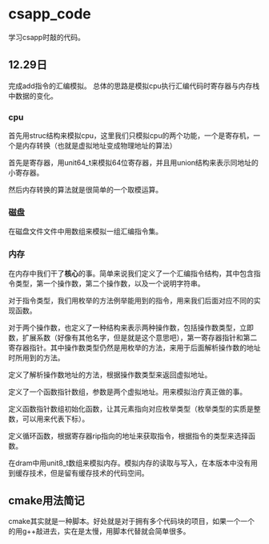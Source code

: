 # csapp_code
学习csapp时敲的代码。

## 12.29日
完成add指令的汇编模拟。
总体的思路是模拟cpu执行汇编代码时寄存器与内存栈中数据的变化。

### cpu
首先用struc结构来模拟cpu，这里我们只模拟cpu的两个功能，一个是寄存机，一个是内存转换（也就是虚拟地址变成物理地址的算法）

首先是寄存器，用unit64_t来模拟64位寄存器，并且用union结构来表示同地址的小寄存器。

然后内存转换的算法就是很简单的一个取模运算。

### 磁盘
在磁盘文件文件中用数组来模拟一组汇编指令集。

### 内存
在内存中我们干了**核心**的事。简单来说我们定义了一个汇编指令结构，其中包含指令类型，第一个操作数，第二个操作数，以及一个说明字符串。

对于指令类型，我们用枚举的方法例举能用到的指令，用来我们后面对应不同的实现函数。

对于两个操作数，也定义了一种结构来表示两种操作数，包括操作数类型，立即数，扩展系数（好像有其他名字，但是就是这个意思吧），第一寄存器指针和第二寄存器指针。其中操作数类型仍然是用枚举的方法，来用于后面解析操作数的地址时所用到的方法。

定义了解析操作数地址的方法，根据操作数类型来返回虚拟地址。

定义了一个函数指针数组，参数是两个虚拟地址。用来模拟治疗真正做的事。

定义函数指针数组初始化函数，让其元素指向对应枚举类型（枚举类型的实质是整数，可以用来代表下标）。

定义循环函数，根据寄存器rip指向的地址来获取指令，根据指令的类型来选择函数。

在dram中用unit8_t数组来模拟内存。模拟内存的读取与写入，在本版本中没有用到缓存技术，但是留有缓存技术的代码空间。

## cmake用法简记

cmake其实就是一种脚本。好处就是对于拥有多个代码块的项目，如果一个一个的用g++敲进去，实在是太慢，用脚本代替就会简单很多。
